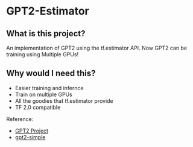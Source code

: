 # GPT2-Estimator

## What is this project?

An implementation of GPT2 using the tf.estimator API. Now GPT2 can be training using Multiple GPUs!

## Why would I need this?

- Easier training and infernce
- Train on multiple GPUs
- All the goodies that tf.estimator provide
- TF 2.0 compatible

Reference: 
- [GPT2 Project](https://github.com/openai/gpt-2)
- [gpt2-simple](https://github.com/minimaxir/gpt-2-simple)
